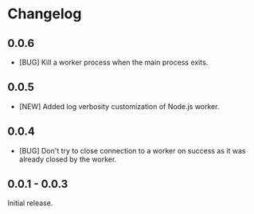 # Changelog

## 0.0.6
- [BUG] Kill a worker process when the main process exits.

## 0.0.5
- [NEW] Added log verbosity customization of Node.js worker.

## 0.0.4
- [BUG] Don't try to close connection to a worker on success as it was already closed by the worker.

## 0.0.1 - 0.0.3
Initial release.
